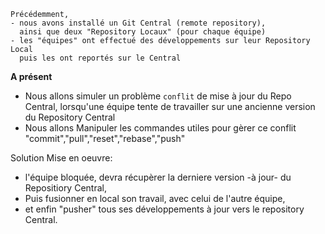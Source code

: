 
```
Précédemment,
- nous avons installé un Git Central (remote repository),
  ainsi que deux "Repository Locaux" (pour chaque équipe)
- les "équipes" ont effectué des développements sur leur Repository Local
  puis les ont reportés sur le Central
```
  
**A présent**
- Nous allons simuler un problème `conflit` de mise à jour du Repo Central,
  lorsqu'une équipe tente de travailler sur une ancienne version du Repository Central
- Nous allons Manipuler les commandes utiles pour gèrer ce conflit "commit","pull","reset","rebase","push"


Solution Mise en oeuvre:
  - l'équipe bloquée, devra récupèrer la derniere version -à jour- du Repositiory Central,
  - Puis fusionner en local son travail, avec celui de l'autre équipe,
  - et enfin "pusher" tous ses développements à jour vers le repository Central.

